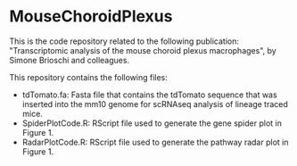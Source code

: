 # MouseChoroidPlexus

This is the code repository related to the following publication: "Transcriptomic analysis of the mouse choroid plexus macrophages", by Simone Brioschi and colleagues.

This repository contains the following files:

* tdTomato.fa: Fasta file that contains the tdTomato sequence that was inserted into the mm10 genome for scRNAseq analysis of lineage traced mice. 
* SpiderPlotCode.R: RScript file used to generate the gene spider plot in Figure 1.
* RadarPlotCode.R: RScript file used to generate the pathway radar plot in Figure 1.
